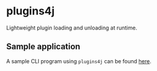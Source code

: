 # plugins4j
Lightweight plugin loading and unloading at runtime.

## Sample application
A sample CLI program using `plugins4j` can be found [here](https://github.com/LCLPYT/plugins4j/blob/4f9495ca08ceb903b148fa4f7094824176b41314/src/consumer/java/work/lclpnet/consumer/Main.java).
